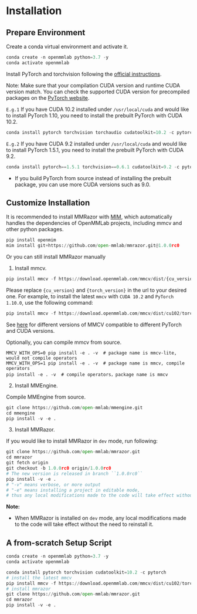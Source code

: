 # Installation

## Prepare Environment

Create a conda virtual environment and activate it.

```Python
conda create -n openmmlab python=3.7 -y
conda activate openmmlab
```

Install PyTorch and torchvision following the [official instructions](https://pytorch.org/).

Note: Make sure that your compilation CUDA version and runtime CUDA version match. You can check the supported CUDA version for precompiled packages on the [PyTorch website](https://pytorch.org/).

`E.g.1` If you have CUDA 10.2 installed under `/usr/local/cuda` and would like to install PyTorch 1.10, you need to install the prebuilt PyTorch with CUDA 10.2.

```Python
conda install pytorch torchvision torchaudio cudatoolkit=10.2 -c pytorch
```

`E.g.2` If you have CUDA 9.2 installed under `/usr/local/cuda` and would like to install PyTorch 1.5.1, you need to install the prebuilt PyTorch with CUDA 9.2.

```Python
conda install pytorch==1.5.1 torchvision==0.6.1 cudatoolkit=9.2 -c pytorch
```

- If you build PyTorch from source instead of installing the prebuilt package, you can use more CUDA versions such as 9.0.

## Customize Installation

It is recommended to install MMRazor with [MIM](https://github.com/open-mmlab/mim), which automatically handles the dependencies of OpenMMLab projects, including mmcv and other python packages.

```Python
pip install openmim
mim install git+https://github.com/open-mmlab/mmrazor.git@1.0.0rc0
```

Or you can still install MMRazor manually

1. Install mmcv.

```Python
pip install mmcv -f https://download.openmmlab.com/mmcv/dist/{cu_version}/{torch_version}/index.html
```

Please replace `{cu_version}` and `{torch_version}` in the url to your desired one. For example, to install the latest `mmcv` with `CUDA 10.2` and `PyTorch 1.10.0`, use the following command:

```Python
pip install mmcv -f https://download.openmmlab.com/mmcv/dist/cu102/torch1.10.0/index.html
```

See [here](https://github.com/open-mmlab/mmcv#installation) for different versions of MMCV compatible to different PyTorch and CUDA versions.

Optionally, you can compile mmcv from source.

```
MMCV_WITH_OPS=0 pip install -e . -v  # package name is mmcv-lite, would not compile operators
MMCV_WITH_OPS=1 pip install -e . -v  # package name is mmcv, compile operators
pip install -e . -v  # compile operators，package name is mmcv
```

2. Install MMEngine.

Compile MMEngine from source.

```Python
git clone https://github.com/open-mmlab/mmengine.git
cd mmengine
pip install -v -e .
```

3. Install MMRazor.

If you would like to install MMRazor in `dev` mode, run following:

```Python
git clone https://github.com/open-mmlab/mmrazor.git
cd mmrazor
git fetch origin
git checkout -b 1.0.0rc0 origin/1.0.0rc0
# The new version is released in branch ``1.0.0rc0``
pip install -v -e .
# "-v" means verbose, or more output
# "-e" means installing a project in editable mode,
# thus any local modifications made to the code will take effect without reinstallation.
```

**Note:**

- When MMRazor is installed on `dev` mode, any local modifications made to the code will take effect without the need to reinstall it.

## A from-scratch Setup Script

```Python
conda create -n openmmlab python=3.7 -y
conda activate openmmlab

conda install pytorch torchvision cudatoolkit=10.2 -c pytorch
# install the latest mmcv
pip install mmcv -f https://download.openmmlab.com/mmcv/dist/cu102/torch1.10.0/index.html
# install mmrazor
git clone https://github.com/open-mmlab/mmrazor.git
cd mmrazor
pip install -v -e .
```

